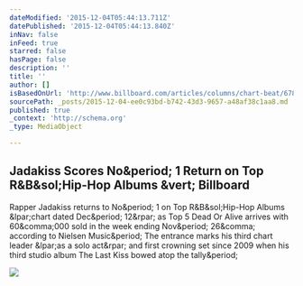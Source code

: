 ```yaml
---
dateModified: '2015-12-04T05:44:13.711Z'
datePublished: '2015-12-04T05:44:13.840Z'
inNav: false
inFeed: true
starred: false
hasPage: false
description: ''
title: ''
author: []
isBasedOnUrl: 'http://www.billboard.com/articles/columns/chart-beat/6785566/jadakiss-no-1-top-rb-hip-hop-albums'
sourcePath: _posts/2015-12-04-ee0c93bd-b742-43d3-9657-a48af38c1aa8.md
published: true
_context: 'http://schema.org'
_type: MediaObject

---
```

<article style=""><h1>Jadakiss Scores No&amp;period; 1 Return on Top R&amp;B&amp;sol;Hip-Hop Albums &amp;vert; Billboard</h1><p>Rapper Jadakiss returns to No&amp;period; 1 on Top R&amp;B&amp;sol;Hip-Hop Albums &amp;lpar;chart dated Dec&amp;period; 12&amp;rpar; as Top 5 Dead Or Alive arrives with 60&amp;comma;000 sold in the week ending Nov&amp;period; 26&amp;comma; according to Nielsen Music&amp;period; The entrance marks his third chart leader &amp;lpar;as a solo act&amp;rpar; and first crowning set since 2009 when his third studio album The Last Kiss bowed atop the tally&amp;period;</p><img src="http://www.billboard.com/files/styles/article_main_image/public/media/jadakiss-returns-bb37-2015-billboard-650.jpg" /></article>